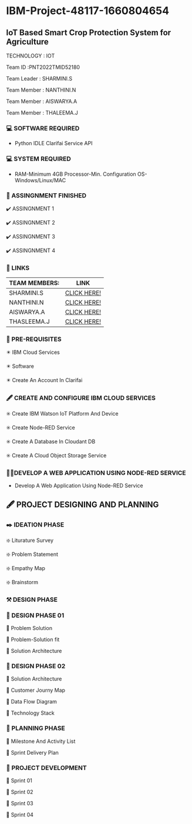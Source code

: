 # IBM-Project-48117-1660804654
## IoT Based Smart Crop Protection System for Agriculture

TECHNOLOGY : IOT

Team ID :PNT2022TMID52180

Team Leader : SHARMINI.S

Team Member : NANTHINI.N

Team Member : AISWARYA.A

Team Member : THALEEMA.J

### :computer: SOFTWARE REQUIRED

- Python IDLE Clarifai Service API

### :computer: SYSTEM REQUIRED

- RAM-Minimum 4GB Processor-Min. Configuration OS-Windows/Linux/MAC

### :page_facing_up: ASSINGNMENT FINISHED

:heavy_check_mark: ASSINGNMENT 1

:heavy_check_mark: ASSINGNMENT 2

:heavy_check_mark: ASSINGNMENT 3

:heavy_check_mark: ASSINGNMENT 4

### :link: LINKS

|TEAM MEMBERS:| LINK |
|-------------|------|
|   SHARMINI.S|[CLICK HERE!](https://github.com/IBM-EPBL/IBM-Project-48117-1660804654/tree/main/ASSINGNMENT/SHARMINI.S)|
|   NANTHINI.N|[CLICK HERE!](https://github.com/IBM-EPBL/IBM-Project-48117-1660804654/tree/main/ASSINGNMENT/NANTHINI.N)|
|   AISWARYA.A|[CLICK HERE!](https://github.com/IBM-EPBL/IBM-Project-48117-1660804654/tree/main/ASSINGNMENT/AISWARYA.A)|
|  THASLEEMA.J|[CLICK HERE!](https://github.com/IBM-EPBL/IBM-Project-48117-1660804654/tree/main/ASSINGNMENT/THASLEEMA) |

### :pushpin: PRE-REQUISITES

:eight_pointed_black_star: IBM Cloud Services

:eight_pointed_black_star: Software

:eight_pointed_black_star: Create An Account In Clarifai

### :fountain_pen:	CREATE AND CONFIGURE IBM CLOUD SERVICES

:eight_spoked_asterisk: Create IBM Watson IoT Platform And Device

:eight_spoked_asterisk: Create Node-RED Service

:eight_spoked_asterisk: Create A Database In Cloudant DB

:eight_spoked_asterisk: Create A Cloud Object Storage Service

### :memo::pencil:DEVELOP A WEB APPLICATION USING NODE-RED SERVICE

- Develop A Web Application Using Node-RED Service

## :fountain_pen:	PROJECT DESIGNING AND PLANNING

### :black_nib: IDEATION PHASE

:sparkle: Liturature Survey

:sparkle: Problem Statement

:sparkle: Empathy Map

:sparkle: Brainstorm

### :hammer_and_pick:	DESIGN PHASE 

### :paperclip: DESIGN PHASE 01

:large_blue_diamond: Problem Solution

:large_blue_diamond: Problem-Solution fit

:large_blue_diamond: Solution Architecture

### :paperclip: DESIGN PHASE 02

:diamond_shape_with_a_dot_inside:	 Solution Architecture

:diamond_shape_with_a_dot_inside:	 Customer Journy Map

:diamond_shape_with_a_dot_inside:	 Data Flow Diagram

:diamond_shape_with_a_dot_inside:	 Technology Stack

### :page_with_curl: PLANNING PHASE

:radio_button: Milestone And Activity List 

:radio_button: Sprint Delivery Plan

### :nazar_amulet: PROJECT DEVELOPMENT

:black_square_button: Sprint 01

:black_square_button: Sprint 02

:black_square_button: Sprint 03

:black_square_button: Sprint 04









